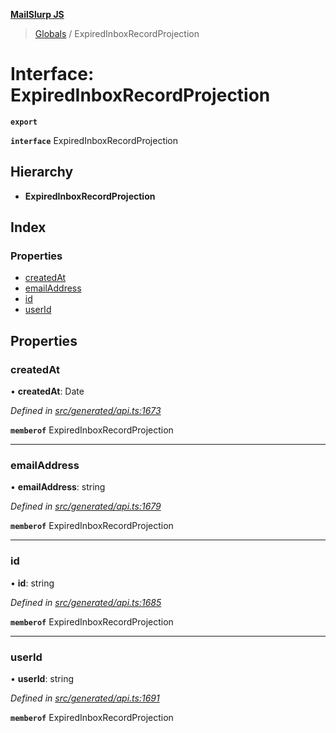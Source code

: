 **[MailSlurp JS](../README.md)**

> [Globals](../README.md) / ExpiredInboxRecordProjection

# Interface: ExpiredInboxRecordProjection

**`export`** 

**`interface`** ExpiredInboxRecordProjection

## Hierarchy

* **ExpiredInboxRecordProjection**

## Index

### Properties

* [createdAt](expiredinboxrecordprojection.md#createdat)
* [emailAddress](expiredinboxrecordprojection.md#emailaddress)
* [id](expiredinboxrecordprojection.md#id)
* [userId](expiredinboxrecordprojection.md#userid)

## Properties

### createdAt

•  **createdAt**: Date

*Defined in [src/generated/api.ts:1673](https://github.com/mailslurp/mailslurp-client/blob/359c034/src/generated/api.ts#L1673)*

**`memberof`** ExpiredInboxRecordProjection

___

### emailAddress

•  **emailAddress**: string

*Defined in [src/generated/api.ts:1679](https://github.com/mailslurp/mailslurp-client/blob/359c034/src/generated/api.ts#L1679)*

**`memberof`** ExpiredInboxRecordProjection

___

### id

•  **id**: string

*Defined in [src/generated/api.ts:1685](https://github.com/mailslurp/mailslurp-client/blob/359c034/src/generated/api.ts#L1685)*

**`memberof`** ExpiredInboxRecordProjection

___

### userId

•  **userId**: string

*Defined in [src/generated/api.ts:1691](https://github.com/mailslurp/mailslurp-client/blob/359c034/src/generated/api.ts#L1691)*

**`memberof`** ExpiredInboxRecordProjection
